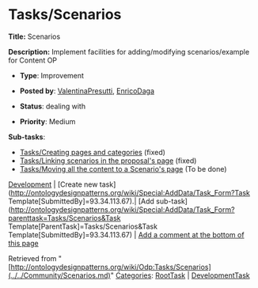 #  Tasks/Scenarios


__Title:__ Scenarios


__Description:__ Implement facilities for adding/modifying scenarios/example for Content OP 


  





* __Type__: Improvement
* __Posted by__: [ValentinaPresutti](../../User/ValentinaPresutti.md "User:ValentinaPresutti"), [EnricoDaga](../../User/EnricoDaga.md "User:EnricoDaga")
* __Status__: dealing with


* __Priority__: Medium




__Sub-tasks__:



* [Tasks/Creating pages and categories](../../Odp/Tasks/Creating_pages_and_categories.md "Odp:Tasks/Creating pages and categories") (fixed)
* [Tasks/Linking scenarios in the proposal's page](../../Odp/Tasks/Linking_scenarios_in_the_proposal's_page.md "Odp:Tasks/Linking scenarios in the proposal's page") (fixed)
* [Tasks/Moving all the content to a Scenario's page](../../Odp/Tasks/Moving_all_the_content_to_a_Scenario's_page.md "Odp:Tasks/Moving all the content to a Scenario's page") (To be done)



[Development](../../Odp/Development.md "Odp:Development") | [Create new task](http://ontologydesignpatterns.org/wiki/Special:AddData/Task_Form?Task Template[SubmittedBy]=93.34.113.67).| [Add sub-task](http://ontologydesignpatterns.org/wiki/Special:AddData/Task_Form?parenttask=Tasks/Scenarios&Task Template[ParentTask]=Tasks/Scenarios&Task Template[SubmittedBy]=93.34.113.67) | [Add a comment at the bottom of this page](../index.php@title=Odp%253AAdd_comment&target=Odp%253ATasks%252F../../Community/Scenarios.md#New_comment "http://ontologydesignpatterns.org/wiki/index.php?title=Odp:Add_comment&target=Odp:Tasks/Scenarios#New_comment")


Retrieved from "[http://ontologydesignpatterns.org/wiki/Odp:Tasks/Scenarios](../../Community/Scenarios.md)"
 [Categories](http://ontologydesignpatterns.org/wiki/Special:Categories "Special:Categories"): [RootTask](../../Category/RootTask.md "Category:RootTask") | [DevelopmentTask](../../Category/DevelopmentTask.md "Category:DevelopmentTask")